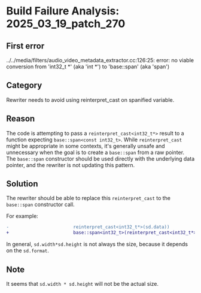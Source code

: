 # Build Failure Analysis: 2025_03_19_patch_270

## First error

../../media/filters/audio_video_metadata_extractor.cc:126:25: error: no viable conversion from 'int32_t *' (aka 'int *') to 'base::span<const int32_t>' (aka 'span<const int>')

## Category
Rewriter needs to avoid using reinterpret_cast on spanified variable.

## Reason
The code is attempting to pass a `reinterpret_cast<int32_t*>` result to a function expecting `base::span<const int32_t>`. While `reinterpret_cast` might be appropriate in some contexts, it's generally unsafe and unnecessary when the goal is to create a `base::span` from a raw pointer. The `base::span` constructor should be used directly with the underlying data pointer, and the rewriter is not updating this pattern.

## Solution
The rewriter should be able to replace this `reinterpret_cast` to the `base::span` constructor call.

For example:
```diff
-                        reinterpret_cast<int32_t*>(sd.data))
+                        base::span<int32_t>(reinterpret_cast<int32_t*>(sd.data), sd.width*sd.height))
```

In general, `sd.width*sd.height` is not always the size, because it depends on the `sd.format`.

## Note
It seems that `sd.width * sd.height` will not be the actual size.